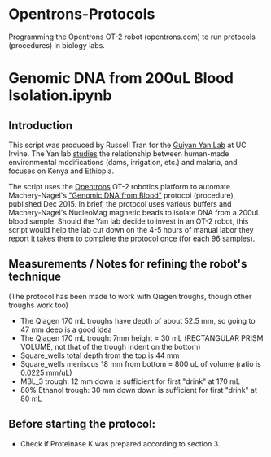 # Opentrons-Protocols
Programming the Opentrons OT-2 robot (opentrons.com) to run protocols (procedures) in biology labs.

# Genomic DNA from 200uL Blood Isolation.ipynb
## Introduction

This script was produced by Russell Tran for the [Guiyan Yan Lab](https://www.faculty.uci.edu/profile.cfm?faculty_id=5307) at UC Irvine. The Yan lab [studies](https://news.uci.edu/2017/04/27/9-6-million-grant-fuels-uci-malaria-control-research-in-africa/) the relationship between human-made environmental modifications (dams, irrigation, etc.) and malaria, and focuses on Kenya and Ethiopia.

The script uses the [Opentrons](http://opentrons.com/) OT-2 robotics platform to automate Machery-Nagel's ["Genomic DNA from Blood"](https://www.mn-net.com/Portals/8/attachments/Redakteure_Bio/Protocols/Genomic%20DNA/UM_gDNABlood_NMag200.pdf) protocol (procedure), published Dec 2015. In brief, the protocol uses various buffers and Machery-Nagel's NucleoMag magnetic beads to isolate DNA from a 200uL blood sample. Should the Yan lab decide to invest in an OT-2 robot, this script would help the lab cut down on the 4-5 hours of manual labor they report it takes them to complete the protocol once (for each 96 samples).

## Measurements / Notes for refining the robot's technique

(The protocol has been made to work with Qiagen troughs, though other troughs work too)

- The Qiagen 170 mL troughs have depth of about 52.5 mm, so going to 47 mm deep is a good idea
- The Qiagen 170 mL trough: 7mm height = 30 mL (RECTANGULAR PRISM VOLUME, not that of the trough indent on the bottom)
- Square_wells total depth from the top is 44 mm
- Square_wells meniscus 18 mm from bottom = 800 uL of volume (ratio is 0.0225 mm/uL)
- MBL_3 trough: 12 mm down is sufficient for first "drink" at 170 mL
- 80% Ethanol trough: 30 mm down down is sufficient for first "drink" at 80 mL

## Before starting the protocol:

- Check if Proteinase K was prepared according to section 3.
